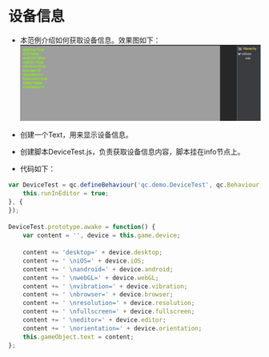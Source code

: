 # 设备信息

* 本范例介绍如何获取设备信息。效果图如下：<br>
![](images/UI.png)   

* 创建一个Text，用来显示设备信息。<br>     

* 创建脚本DeviceTest.js，负责获取设备信息内容，脚本挂在info节点上。<br>    

* 代码如下：<br>    

```javascript
var DeviceTest = qc.defineBehaviour('qc.demo.DeviceTest', qc.Behaviour, function() {
    this.runInEditor = true;
}, {
});

DeviceTest.prototype.awake = function() {
    var content = '', device = this.game.device;

    content += 'desktop=' + device.desktop;
    content += ' \niOS=' + device.iOS;
    content += ' \nandroid=' + device.android;
    content += ' \nwebGL=' + device.webGL;
    content += ' \nvibration=' + device.vibration;
    content += ' \nbrowser=' + device.browser;
    content += ' \nresolution=' + device.resolution;
    content += ' \nfullscreen=' + device.fullscreen;
    content += ' \neditor=' + device.editor;
    content += ' \norientation=' + device.orientation;
    this.gameObject.text = content;
};    
```